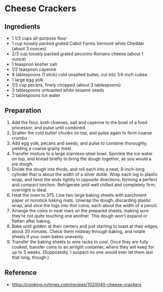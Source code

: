 # Cheese Crackers

## Ingredients

* 1 1/3  cups all-purpose flour
* 1  cup loosely packed grated Cabot Farms Vermont white Cheddar (about 3 ounces)
* 2/3  cup loosely packed grated pecorino Romano cheese (about 1 ounce)
* 1  teaspoon kosher salt
* 1/2  teaspoon cayenne
* 8  tablespoons (1 stick) cold unsalted butter, cut into 1/4-inch cubes
* 1  large egg yolk
* 1/3  cup pecans, finely chopped (about 3 tablespoons)
* 3  tablespoons untoasted white sesame seeds
* 2  tablespoons ice water

## Preparation

1. Add the flour, both cheeses, salt and cayenne to the bowl of a food
   processor, and pulse until combined.
2. Scatter the cold butter chunks on top, and pulse again to form coarse crumbs.
3. Add egg yolk, pecans and seeds, and pulse to combine thoroughly, yielding a
   coarse grainy meal.
4. Transfer mixture to a large stainless-steel bowl. Sprinkle the ice water on
   top, and knead briefly to bring the dough together, as you would a pie dough.
5. Divide the dough into thirds, and roll each into a neat, 8-inch-long cylinder
   that is about the width of a silver dollar. Wrap each log in plastic wrap,
   and twist the ends tightly in opposite directions, forming a perfect and
   compact torchon. Refrigerate until well chilled and completely firm;
   overnight is ideal.
6. Heat the oven to 375. Line two large baking sheets with parchment paper or
   nonstick baking mats. Unwrap the dough, discarding plastic wrap, and slice
   the logs into thin coins, each about the width of a pencil.
7. Arrange the coins in neat rows on the prepared sheets, making sure they’re
   not quite touching one another. This dough won’t expand or flatten after
   baking.
8. Bake until golden at their centers and just starting to toast at their
   edges, about 20 minutes. Check them midway through baking, and rotate sheets
   if your oven bakes unevenly.
9.  Transfer the baking sheets to wire racks to cool. Once they are fully
    cooked, transfer coins to an airtight container, where they will keep for up
    to 3 weeks. (Supposedly. I suspect no one would ever let them last that
    long, though.)

## Reference
* https://cooking.nytimes.com/recipes/1020040-cheese-crackers